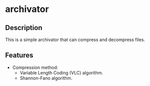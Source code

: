# archivator

## Description
This is a simple archivator that can compress and decompress files.

## Features
- Compression method: 
    - Variable Length Coding (VLC) algorithm.
    - Shannon-Fano algorithm.
